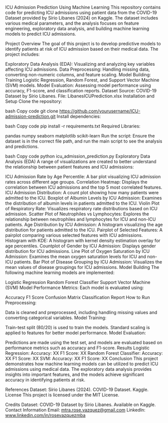 ICU Admission Prediction Using Machine Learning
This repository contains code for predicting ICU admissions using patient data from the COVID-19 Dataset provided by Sírio Libanes (2024) on Kaggle. The dataset includes various medical parameters, and the analysis focuses on feature engineering, exploratory data analysis, and building machine learning models to predict ICU admissions.

Project Overview
The goal of this project is to develop predictive models to identify patients at risk of ICU admission based on their medical data. The project includes:

Exploratory Data Analysis (EDA): Visualizing and analyzing key variables affecting ICU admissions.
Data Preprocessing: Handling missing data, converting non-numeric columns, and feature scaling.
Model Building: Training Logistic Regression, Random Forest, and Support Vector Machine (SVM) models.
Model Evaluation: Assessing model performance using accuracy, F1-score, and classification reports.
Dataset
Source: COVID-19 Dataset by Sírio Libanes.
File: LibanesICUPrediction.xlsx
Installation and Setup
Clone the repository:

bash
Copy code
git clone https://github.com/yourusername/ICU-admission-prediction.git
Install dependencies:

bash
Copy code
pip install -r requirements.txt
Required Libraries:

pandas
numpy
seaborn
matplotlib
scikit-learn
Run the script: Ensure the dataset is in the correct file path, and run the main script to see the analysis and predictions.

bash
Copy code
python icu_admission_prediction.py
Exploratory Data Analysis (EDA)
A range of visualizations are created to better understand the relationship between patient features and ICU admissions:

ICU Admission Rate by Age Percentile: A bar plot visualizing ICU admission rates across different age groups.
Correlation Heatmap: Displays the correlation between ICU admissions and the top 5 most correlated features.
ICU Admission Distribution: A count plot showing how many patients were admitted to the ICU.
Boxplot of Albumin Levels by ICU Admission: Examines the distribution of albumin levels in patients admitted to the ICU.
Violin Plot of Respiratory Rate: Visualizes respiratory rate distributions based on ICU admission.
Scatter Plot of Neutrophiles vs Lymphocytes: Explores the relationship between neutrophiles and lymphocytes for ICU and non-ICU patients.
Age Distribution by ICU Admission: A histogram visualizing the age distribution for patients admitted to the ICU.
Pairplot of Selected Features: A pairplot comparing various selected features with ICU admissions.
Histogram with KDE: A histogram with kernel density estimation overlay for age percentiles.
Countplot of Gender by ICU Admission: Displays gender distribution for ICU admissions.
Line Plot of Oxygen Saturation by ICU Admission: Examines the mean oxygen saturation levels for ICU and non-ICU patients.
Bar Plot of Disease Grouping by ICU Admission: Visualizes the mean values of disease groupings for ICU admissions.
Model Building
The following machine learning models are implemented:

Logistic Regression
Random Forest Classifier
Support Vector Machine (SVM)
Model Performance Metrics:
Each model is evaluated using:

Accuracy
F1 Score
Confusion Matrix
Classification Report
How to Run
Preprocessing:

Data is cleaned and preprocessed, including handling missing values and converting categorical variables.
Model Training:

Train-test split (80/20) is used to train the models.
Standard scaling is applied to features for better model performance.
Model Evaluation:

Predictions are made using the test set, and models are evaluated based on performance metrics such as accuracy and F1-score.
Results
Logistic Regression:
Accuracy: XX
F1 Score: XX
Random Forest Classifier:
Accuracy: XX
F1 Score: XX
SVM:
Accuracy: XX
F1 Score: XX
Conclusion
This project demonstrates how machine learning models can be utilized to predict ICU admissions using medical data. The exploratory data analysis provides insights into important features, and the models achieve significant accuracy in identifying patients at risk.

References
Dataset: Sírio Libanes (2024). COVID-19 Dataset. Kaggle.
License
This project is licensed under the MIT License.

Credits
Dataset: COVID-19 Dataset by Sírio Libanes. Available on Kaggle.
Contact Information
Email: mtra.rose.vazquez@gmail.com
LinkedIn: www.linkedin.com/in/rosevazquezmba
